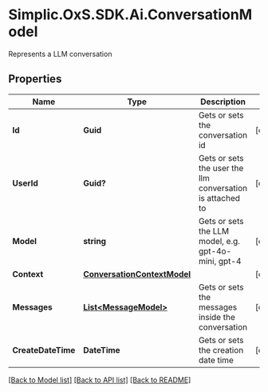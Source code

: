 # Simplic.OxS.SDK.Ai.ConversationModel
Represents a LLM conversation

## Properties

Name | Type | Description | Notes
------------ | ------------- | ------------- | -------------
**Id** | **Guid** | Gets or sets the conversation id | [optional] 
**UserId** | **Guid?** | Gets or sets the user the llm conversation is attached to | [optional] 
**Model** | **string** | Gets or sets the LLM model, e.g. gpt-4o-mini, gpt-4 | [optional] 
**Context** | [**ConversationContextModel**](ConversationContextModel.md) |  | [optional] 
**Messages** | [**List&lt;MessageModel&gt;**](MessageModel.md) | Gets or sets the messages inside the conversation | [optional] 
**CreateDateTime** | **DateTime** | Gets or sets the creation date time | [optional] 

[[Back to Model list]](../README.md#documentation-for-models) [[Back to API list]](../README.md#documentation-for-api-endpoints) [[Back to README]](../README.md)

